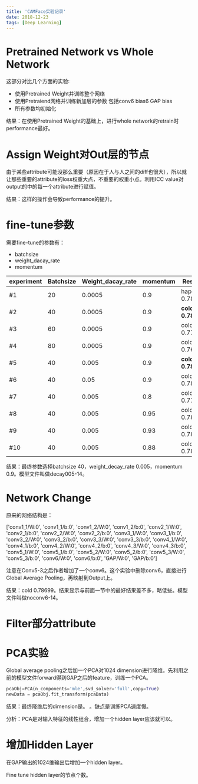 ```yaml
---
title: 'CAMFace实验记录'
date: 2018-12-23
tags: [Deep Learning]
---
```


# Pretrained Network vs Whole Network
<!--more-->
这部分对比几个方面的实验:

+ 使用Pretrained Weight并训练整个网络
+ 使用Pretraiend网络并训练新加层的参数 包括conv6  bias6 GAP bias
+ 所有参数均初始化

结果：在使用Pretrained Weight的基础上，进行whole network的retrain时performance最好。

# Assign Weight对Out层的节点

由于某些attribute可能没那么重要（原因在于人与人之间的diff也很大），所以就让那些重要的attribute的loss权重大点，不重要的权重小点。利用ICC value对output的中的每一个attribute进行赋值。

结果：这样的操作会导致performance的提升。

# fine-tune参数

需要fine-tune的参数有：

+ batchsize
+ weight_dacay_rate
+ momentum

| experiment | Batchsize | Weight_dacay_rate | momentum | Result          |
| ---------- | --------- | ----------------- | -------- | --------------- |
| #1         | 20        | 0.0005            | 0.9      | happy 0.7802    |
| #2         | 40        | 0.0005            | 0.9      | **cold 0.7813** |
| #3         | 60        | 0.0005            | 0.9      | cold 0.7724     |
| #4         | 80        | 0.0005            | 0.9      | cold 0.7679     |
| #5         | 40        | 0.005             | 0.9      | **cold 0.7861** |
| #6         | 40        | 0.05              | 0.9      | cold 0.7833     |
| #7         | 40        | 0.005             | 0.8      | cold 0.7763     |
| #8         | 40        | 0.005             | 0.95     | cold 0.7843     |
| #9         | 40        | 0.005             | 0.93     | cold 0.7853     |
| #10        | 40        | 0.005             | 0.88     | cold 0.7847     |

结果：最终参数选择batchsize 40，weight_decay_rate 0.005，momentum 0.9。模型文件叫做decay005-14。

# Network Change

原来的网络结构是：

['conv1_1/W:0', 'conv1_1/b:0', 'conv1_2/W:0', 'conv1_2/b:0', 'conv2_1/W:0', 'conv2_1/b:0', 'conv2_2/W:0', 'conv2_2/b:0', 'conv3_1/W:0', 'conv3_1/b:0', 'conv3_2/W:0', 'conv3_2/b:0', 'conv3_3/W:0', 'conv3_3/b:0', 'conv4_1/W:0', 'conv4_1/b:0', 'conv4_2/W:0', 'conv4_2/b:0', 'conv4_3/W:0', 'conv4_3/b:0', 'conv5_1/W:0', 'conv5_1/b:0', 'conv5_2/W:0', 'conv5_2/b:0', 'conv5_3/W:0', 'conv5_3/b:0', 'conv6/W:0', 'conv6/b:0', 'GAP/W:0', 'GAP/b:0']

注意在Conv5-3之后作者增加了一个conv6。这个实验中删除conv6，直接进行Global Average Pooling，再映射到Output上。

结果：cold 0.78699。结果显示与前面一节中的最好结果差不多，略低些。模型文件叫做noconv6-14。

# Filter部分attribute



# PCA实验

Global average pooling之后加一个PCA对1024 dimension进行降维。先利用之前的模型文件forward得到GAP之后的feature，训练一个PCA。

```python
pcaObj=PCA(n_components='mle',svd_solver='full',copy=True)
newData = pcaObj.fit_transform(pcaData)   
```

结果：最终降维后的dimension是。    。缺点是训练PCA速度慢。

分析：PCA是对输入特征的线性组合，增加一个hidden layer应该就可以。

# 增加Hidden Layer

在GAP输出的1024维输出后增加一个hidden layer。

Fine tune hidden layer的节点个数。

